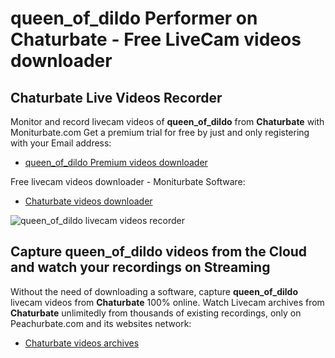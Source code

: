 # queen_of_dildo Performer on Chaturbate - Free LiveCam videos downloader

## Chaturbate Live Videos Recorder

Monitor and record livecam videos of **queen_of_dildo** from **Chaturbate** with Moniturbate.com
Get a premium trial for free by just and only registering with your Email address:
* [queen_of_dildo Premium videos downloader](https://moniturbate.com/request-demo-licence-key.html)

Free livecam videos downloader - Moniturbate Software:
* [Chaturbate videos downloader](https://moniturbate.com/moniturbate-download-software.html)

![queen_of_dildo livecam videos recorder](https://peachurnet.com/templates/moniturbate-software.png)


## Capture queen_of_dildo videos from the Cloud and watch your recordings on Streaming

Without the need of downloading a software, capture **queen_of_dildo** livecam videos from **Chaturbate** 100% online.
Watch Livecam archives from **Chaturbate** unlimitedly from thousands of existing recordings, only on Peachurbate.com and its websites network:
* [Chaturbate videos archives](https://peachurnet.com/)